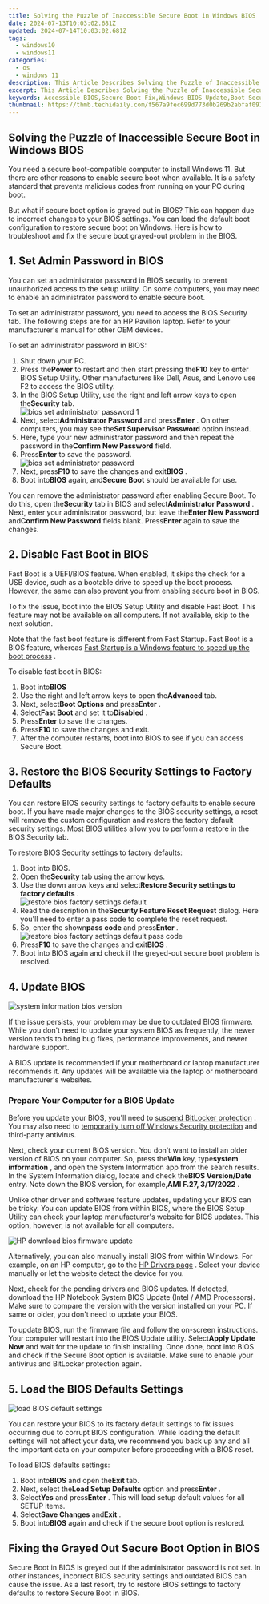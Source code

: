 ```yaml
---
title: Solving the Puzzle of Inaccessible Secure Boot in Windows BIOS
date: 2024-07-13T10:03:02.681Z
updated: 2024-07-14T10:03:02.681Z
tags:
  - windows10
  - windows11
categories:
  - os
  - windows 11
description: This Article Describes Solving the Puzzle of Inaccessible Secure Boot in Windows BIOS
excerpt: This Article Describes Solving the Puzzle of Inaccessible Secure Boot in Windows BIOS
keywords: Accessible BIOS,Secure Boot Fix,Windows BIOS Update,Boot Security Solutions,Unlock Windows Boot,Patching Inaccessibility,Enhancing Secure Boot
thumbnail: https://thmb.techidaily.com/f567a9fec699d773d0b269b2abfaf091f129a875a6f111520a97150e50266041.jpg
---
```


## Solving the Puzzle of Inaccessible Secure Boot in Windows BIOS

 You need a secure boot-compatible computer to install Windows 11\. But there are other reasons to enable secure boot when available. It is a safety standard that prevents malicious codes from running on your PC during boot.

 But what if secure boot option is grayed out in BIOS? This can happen due to incorrect changes to your BIOS settings. You can load the default boot configuration to restore secure boot on Windows. Here is how to troubleshoot and fix the secure boot grayed-out problem in the BIOS.

## 1\. Set Admin Password in BIOS

 You can set an administrator password in BIOS security to prevent unauthorized access to the setup utility. On some computers, you may need to enable an administrator password to enable secure boot.

 To set an administrator password, you need to access the BIOS Security tab. The following steps are for an HP Pavilion laptop. Refer to your manufacturer's manual for other OEM devices.

To set an administrator password in BIOS:

1. Shut down your PC.
2. Press the**Power** to restart and then start pressing the**F10** key to enter BIOS Setup Utility. Other manufacturers like Dell, Asus, and Lenovo use F2 to access the BIOS utility.
3. In the BIOS Setup Utility, use the right and left arrow keys to open the**Security** tab.  
![bios set administrator password 1](https://static1.makeuseofimages.com/wordpress/wp-content/uploads/2023/03/bios-set-administrator-password-1.jpg)
4. Next, select**Administrator Password** and press**Enter** . On other computers, you may see the**Set Supervisor Password** option instead.
5. Here, type your new administrator password and then repeat the password in the**Confirm New Password** field.
6. Press**Enter** to save the password.  
![bios set administrator password](https://static1.makeuseofimages.com/wordpress/wp-content/uploads/2023/03/bios-set-administrator-password.jpg)
7. Next, press**F10** to save the changes and exit**BIOS** .
8. Boot into**BIOS** again, and**Secure Boot** should be available for use.

 You can remove the administrator password after enabling Secure Boot. To do this, open the**Security** tab in BIOS and select**Administrator Password** . Next, enter your administrator password, but leave the**Enter New Password** and**Confirm New Password** fields blank. Press**Enter** again to save the changes.

## 2\. Disable Fast Boot in BIOS

 Fast Boot is a UEFI/BIOS feature. When enabled, it skips the check for a USB device, such as a bootable drive to speed up the boot process. However, the same can also prevent you from enabling secure boot in BIOS.

 To fix the issue, boot into the BIOS Setup Utility and disable Fast Boot. This feature may not be available on all computers. If not available, skip to the next solution.

 Note that the fast boot feature is different from Fast Startup. Fast Boot is a BIOS feature, whereas [Fast Startup is a Windows feature to speed up the boot process](https://www.makeuseof.com/what-is-windows-fast-startup-why-disable-it/) .

To disable fast boot in BIOS:

1. Boot into**BIOS**
2. Use the right and left arrow keys to open the**Advanced** tab.
3. Next, select**Boot Options** and press**Enter** .
4. Select**Fast Boot** and set it to**Disabled** .
5. Press**Enter** to save the changes.
6. Press**F10** to save the changes and exit.
7. After the computer restarts, boot into BIOS to see if you can access Secure Boot.

## 3\. Restore the BIOS Security Settings to Factory Defaults

 You can restore BIOS security settings to factory defaults to enable secure boot. If you have made major changes to the BIOS security settings, a reset will remove the custom configuration and restore the factory default security settings. Most BIOS utilities allow you to perform a restore in the BIOS Security tab.

To restore BIOS Security settings to factory defaults:

1. Boot into BIOS.
2. Open the**Security** tab using the arrow keys.
3. Use the down arrow keys and select**Restore Security settings to factory defaults** .  
![restore bios factory settings default](https://static1.makeuseofimages.com/wordpress/wp-content/uploads/2023/03/restore-bios-factory-settings-default.jpg)
4. Read the description in the**Security Feature Reset Request** dialog. Here you'll need to enter a pass code to complete the reset request.
5. So, enter the shown**pass code** and press**Enter** .  
![restore bios factory settings default pass code](https://static1.makeuseofimages.com/wordpress/wp-content/uploads/2023/03/restore-bios-factory-settings-default-pass-code.jpg)
6. Press**F10** to save the changes and exit**BIOS** .
7. Boot into BIOS again and check if the greyed-out secure boot problem is resolved.

## 4\. Update BIOS

![system information bios version](https://static1.makeuseofimages.com/wordpress/wp-content/uploads/2023/03/system-information-bios.jpg)

 If the issue persists, your problem may be due to outdated BIOS firmware. While you don't need to update your system BIOS as frequently, the newer version tends to bring bug fixes, performance improvements, and newer hardware support.

 A BIOS update is recommended if your motherboard or laptop manufacturer recommends it. Any updates will be available via the laptop or motherboard manufacturer's websites.

### Prepare Your Computer for a BIOS Update

 Before you update your BIOS, you'll need to [suspend BitLocker protection](https://www.makeuseof.com/windows-10-disable-or-suspend-bitlocker/) . You may also need to [temporarily turn off Windows Security protection](https://www.makeuseof.com/temporarily-disable-windows-security-windows-11/) and third-party antivirus.

 Next, check your current BIOS version. You don't want to install an older version of BIOS on your computer. So, press the**Win** key, type**system information** , and open the System Information app from the search results. In the System Information dialog, locate and check the**BIOS Version/Date** entry. Note down the BIOS version, for example,**AMI F.27, 3/17/2022** .

 Unlike other driver and software feature updates, updating your BIOS can be tricky. You can update BIOS from within BIOS, where the BIOS Setup Utility can check your laptop manufacturer's website for BIOS updates. This option, however, is not available for all computers.

![HP download bios firmware update](https://static1.makeuseofimages.com/wordpress/wp-content/uploads/2023/03/hp-download-bios-firmware-update.jpg)

 Alternatively, you can also manually install BIOS from within Windows. For example, on an HP computer, go to the [HP Drivers page](https://support.hp.com/drivers) . Select your device manually or let the website detect the device for you.

 Next, check for the pending drivers and BIOS updates. If detected, download the HP Notebook System BIOS Update (Intel / AMD Processors). Make sure to compare the version with the version installed on your PC. If same or older, you don't need to update your BIOS.

 To update BIOS, run the firmware file and follow the on-screen instructions. Your computer will restart into the BIOS Update utility. Select**Apply Update Now** and wait for the update to finish installing. Once done, boot into BIOS and check if the Secure Boot option is available. Make sure to enable your antivirus and BitLocker protection again.

## 5\. Load the BIOS Defaults Settings

![load BIOS default settings](https://static1.makeuseofimages.com/wordpress/wp-content/uploads/2023/03/load-bios-default-settings.jpg)

 You can restore your BIOS to its factory default settings to fix issues occurring due to corrupt BIOS configuration. While loading the default settings will not affect your data, we recommend you back up any and all the important data on your computer before proceeding with a BIOS reset.

To load BIOS defaults settings:

1. Boot into**BIOS** and open the**Exit** tab.
2. Next, select the**Load Setup Defaults** option and press**Enter** .
3. Select**Yes** and press**Enter** . This will load setup default values for all SETUP items.
4. Select**Save Changes** and**Exit** .
5. Boot into**BIOS** again and check if the secure boot option is restored.

## Fixing the Grayed Out Secure Boot Option in BIOS

 Secure Boot in BIOS is greyed out if the administrator password is not set. In other instances, incorrect BIOS security settings and outdated BIOS can cause the issue. As a last resort, try to restore BIOS settings to factory defaults to restore Secure Boot in BIOS.


<ins class="adsbygoogle"
     style="display:block"
     data-ad-format="autorelaxed"
     data-ad-client="ca-pub-7571918770474297"
     data-ad-slot="1223367746"></ins>



<ins class="adsbygoogle"
     style="display:block"
     data-ad-client="ca-pub-7571918770474297"
     data-ad-slot="8358498916"
     data-ad-format="auto"
     data-full-width-responsive="true"></ins>




